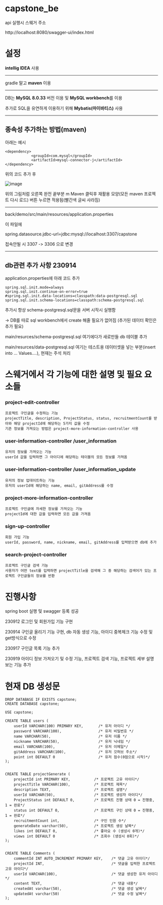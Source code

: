 # capstone_be

api 실행시 스웨거 주소

http://localhost:8080/swagger-ui/index.html

설정
========
**intellig IDEA** 사용
***
gradle 말고 **maven** 이용
***
DB는 **MySQL 8.0.33** 버전 이용 및 **MySQL workbench**를 이용

추가로 SQL을 유연하게 이용하기 위해 **Mybatis(마이바티스)** 사용
***
종속성 추가하는 방법(maven)
-----------
아래는 예시
```
<dependency>
			<groupId>com.mysql</groupId>
			<artifactId>mysql-connector-j</artifactId>
</dependency>
```
위의 코드 추가 후

![image](https://github.com/Jung-sunghoon/capstone_be/assets/101784544/2d047862-2c57-4f50-a017-4cbf64fbb62f)

위의 그림처럼 오른쪽 완전 끝부분 m Maven 클릭후 재활용 모양(모든 maven 프로젝트 다시 로드) 버튼 누르면 적용됨(빨간색 글씨 사라짐)

***
back/demo/src/main/resources/application.properties

이 파일에 

spring.datasource.jdbc-url=jdbc:mysql://localhost:3307/capstone 

접속안될 시 3307 -> 3306 으로 변경

***
db관련 추가 사항 230914
-----------------------
application.properties에 아래 코드 추가
```
spring.sql.init.mode=always
spring.sql.init.continue-on-error=true
#spring.sql.init.data-locations=classpath:data-postgresql.sql
spring.sql.init.schema-locations=classpath:schema-postgresql.sql
```
추가시 항상 schema-postgresql.sql문을 서버 시작시 실행함

-> DB를 따로 sql workbench에서 create 해줄 필요가 없어짐 (추가된 데이터 확인은 추가 필요)

main/resurces/schema-postgresql.sql 여기에다가 새로만들 db 테이블 추가

main/resurces/data-postgresql.sql 여기는 테스트용 데이터셋을 넣는 부분(insert into ... Values....), 현재는 주석 처리  



스웨거에서 각 기능에 대한 설명 및 필요 요소들
==================


### project-edit-controller
```
프로젝트 구인글을 수정하는 기능
projectTitle, description, ProjectStatus, status, recruitmentCount를 받아와 해당 projectId에 해당하는 5가지 값을 수정
기존 정보를 가져오는 방법은 project-more-information-controller 사용
```

### user-information-controller /user_information
```
유저의 정보를 가져오는 기능
userId 값을 입력하면 그 아이디에 해당하는 테이블의 모든 정보를 가져옴
```

### user-information-controller /user_information_update
```
유저의 정보 업데이트하는 기능
유저의 userId에 해당하는 name, email, gitAddress를 수정
```

### project-more-information-controller
```
프로젝트 구인글에 자세한 정보를 가져오는 기능
projectId에 대한 값을 입력하면 모든 값을 가져옴
```

### sign-up-controller
```
회원 가입 기능
userId, password, name, nickname, email, gitAddress를 입력받으면 db에 추가
```

### search-project-controller
```
프로젝트 구인글 검색 기능
사용자가 어떤 text를 입력하면 projectTitle을 검색해 그 중 해당하는 검색어가 있는 프로젝트 구인글들의 정보를 반환
```



진행사항
==================
spring boot 실행 및 swagger 등록 성공

230912 로그인 및 회원가입 기능 구현

230914 구인글 올리기 기능 구현, db 자동 생성 기능, 아이디 중복체크 기능 수정 및 get방식으로 수정

230917 구인글 목록 기능 추가

230919 아이디 정보 가져오기 및 수정 기능, 프로젝트 검색 기능, 프로젝트 세부 설명 보는 기능 추가




현재 DB 생성문
====

```
DROP DATABASE IF EXISTS capstone;
CREATE DATABASE capstone;

USE capstone;

CREATE TABLE users (
    userId VARCHAR(100) PRIMARY KEY,       /* 유저 아이디 */
    password VARCHAR(100),                 /* 유저 비밀번호 */
    name VARCHAR(50),                      /* 유저 이름 */
    nickname VARCHAR(50),                  /* 유저 닉네임 */
    email VARCHAR(100),                    /* 유저 이메일*/
    gitAddress VARCHAR(100),               /* 유저 깃허브 주소*/
    point int DEFAULT 0                    /* 유저 점수(0점으로 시작)*/
);


CREATE TABLE projectGenerate (
    projectId int PRIMARY KEY,           /* 프로젝트 고유 아이디*/
    projectTitle VARCHAR(100),           /* 프로젝트 제목*/
    description TEXT,                    /* 프로젝트 설명*/
    userId VARCHAR(50),                  /* 프로젝트 생성자 아이디*/
    ProjectStatus int DEFAULT 0,         /* 프로젝트 진행 상태 0 = 진행중, 1 = 완료*/
    status int DEFAULT 0,                /* 프로젝트 구인 상태 0 = 진행중, 1 = 완료*/
    recruitmentCount int,                /* 구인 인원 수*/
    generateDate varchar(50),            /* 프로젝트 생성 날짜*/
    likes int DEFAULT 0,                 /* 좋아요 수 (생성시 0개)*/
    views int DEFAULT 0                  /* 조회수 (생성시 0회)*/ 
);


CREATE TABLE Comments (
    commentId INT AUTO_INCREMENT PRIMARY KEY,    /* 댓글 고유 아이디*/
    projectId INT,                               /* 댓글을 입력한 프로젝트 고유 아이디*/
    userId VARCHAR(100),                         /* 댓글 생성한 유저 아이디*/
    content TEXT,                                /* 댓글 내용*/
    createdAt varchar(50),                       /* 댓글 생성 날짜*/
    updatedAt varchar(50)                        /* 댓글 수정 날짜*/
);

```
